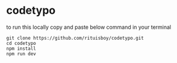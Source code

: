 # codetypo
to run this locally copy and paste below command in your terminal <br />

```
git clone https://github.com/rituisboy/codetypo.git 
cd codetypo 
npm install 
npm run dev  
```
